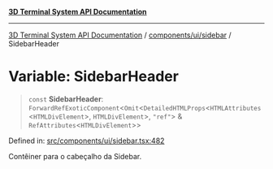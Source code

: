 [**3D Terminal System API Documentation**](../../../../README.md)

***

[3D Terminal System API Documentation](../../../../README.md) / [components/ui/sidebar](../README.md) / SidebarHeader

# Variable: SidebarHeader

> `const` **SidebarHeader**: `ForwardRefExoticComponent`\<`Omit`\<`DetailedHTMLProps`\<`HTMLAttributes`\<`HTMLDivElement`\>, `HTMLDivElement`\>, `"ref"`\> & `RefAttributes`\<`HTMLDivElement`\>\>

Defined in: [src/components/ui/sidebar.tsx:482](https://github.com/Dicommunitas/ThreeJS_Terminal_3D/blob/2ffad36b03338064b23ef8f941c65d1facfc3d76/src/components/ui/sidebar.tsx#L482)

Contêiner para o cabeçalho da Sidebar.
